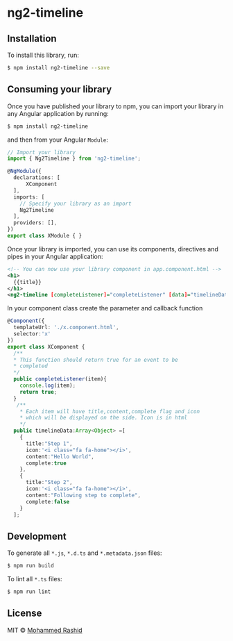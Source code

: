 # ng2-timeline

## Installation

To install this library, run:

```bash
$ npm install ng2-timeline --save
```

## Consuming your library

Once you have published your library to npm, you can import your library in any Angular application by running:

```bash
$ npm install ng2-timeline
```

and then from your Angular `Module`:

```typescript
// Import your library
import { Ng2Timeline } from 'ng2-timeline';

@NgModule({
  declarations: [
      XComponent
  ],
  imports: [
    // Specify your library as an import
    Ng2Timeline
  ],
  providers: [],
})
export class XModule { }
```

Once your library is imported, you can use its components, directives and pipes in your Angular application:

```xml
<!-- You can now use your library component in app.component.html -->
<h1>
  {{title}}
</h1>
<ng2-timeline [completeListener]="completeListener" [data]="timelineData"></ng2-timeline>
```

In your component class create the parameter and callback function
```typescript
@Component({
  templateUrl: './x.component.html',
  selector:'x'
})
export class XComponent {
  /**
  * This function should return true for an event to be
  * completed
  */
  public completeListener(item){
    console.log(item);
    return true;
  }
   /**
    * Each item will have title,content,complete flag and icon
    * which will be displayed on the side. Icon is in html
    */
  public timelineData:Array<Object> =[
    {
      title:"Step 1",
      icon:'<i class="fa fa-home"></i>',
      content:"Hello World",
      complete:true
    },
    {
      title:"Step 2",
      icon:'<i class="fa fa-home"></i>',
      content:"Following step to complete",
      complete:false
    }
  ];
```

## Development

To generate all `*.js`, `*.d.ts` and `*.metadata.json` files:

```bash
$ npm run build
```

To lint all `*.ts` files:

```bash
$ npm run lint
```

## License

MIT © [Mohammed Rashid](mailto:mohmad.rashid@hotmail.com)
